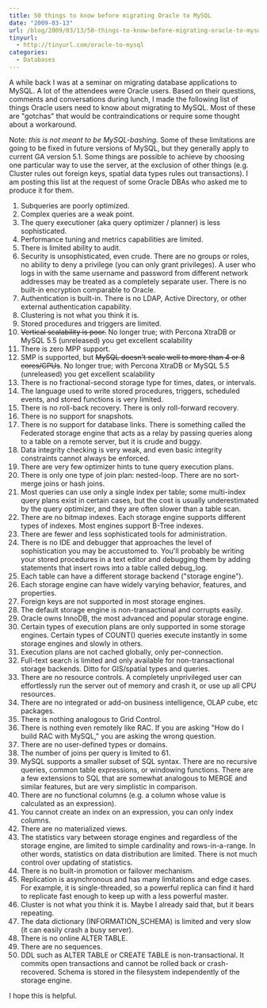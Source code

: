 ```yaml
---
title: 50 things to know before migrating Oracle to MySQL
date: "2009-03-13"
url: /blog/2009/03/13/50-things-to-know-before-migrating-oracle-to-mysql/
tinyurl:
  - http://tinyurl.com/oracle-to-mysql
categories:
  - Databases
---
```

A while back I was at a seminar on migrating database applications to MySQL. A lot of the attendees were Oracle users. Based on their questions, comments and conversations during lunch, I made the following list of things Oracle users need to know about migrating to MySQL. Most of these are "gotchas" that would be contraindications or require some thought about a workaround.

Note: *this is not meant to be MySQL-bashing.* Some of these limitations are going to be fixed in future versions of MySQL, but they generally apply to current GA version 5.1. Some things are possible to achieve by choosing one particular way to use the server, at the exclusion of other things (e.g. Cluster rules out foreign keys, spatial data types rules out transactions). I am posting this list at the request of some Oracle DBAs who asked me to produce it for them.

1.  Subqueries are poorly optimized.
2.  Complex queries are a weak point.
3.  The query executioner (aka query optimizer / planner) is less sophisticated.
4.  Performance tuning and metrics capabilities are limited.
5.  There is limited ability to audit.
6.  Security is unsophisticated, even crude. There are no groups or roles, no ability to deny a privilege (you can only grant privileges). A user who logs in with the same username and password from different network addresses may be treated as a completely separate user. There is no built-in encryption comparable to Oracle.
7.  Authentication is built-in. There is no LDAP, Active Directory, or other external authentication capability.
8.  Clustering is not what you think it is.
9.  Stored procedures and triggers are limited.
10. <del datetime="2010-07-28T17:36:15+00:00">Vertical scalability is poor.</del> No longer true; with Percona XtraDB or MySQL 5.5 (unreleased) you get excellent scalability
11. There is zero MPP support.
12. SMP is supported, but <del datetime="2010-07-28T17:36:15+00:00">MySQL doesn't scale well to more than 4 or 8 cores/CPUs</del>. No longer true; with Percona XtraDB or MySQL 5.5 (unreleased) you get excellent scalability
13. There is no fractional-second storage type for times, dates, or intervals.
14. The language used to write stored procedures, triggers, scheduled events, and stored functions is very limited.
15. There is no roll-back recovery. There is only roll-forward recovery.
16. There is no support for snapshots.
17. There is no support for database links. There is something called the Federated storage engine that acts as a relay by passing queries along to a table on a remote server, but it is crude and buggy.
18. Data integrity checking is very weak, and even basic integrity constraints cannot always be enforced.
19. There are very few optimizer hints to tune query execution plans.
20. There is only one type of join plan: nested-loop. There are no sort-merge joins or hash joins.
21. Most queries can use only a single index per table; some multi-index query plans exist in certain cases, but the cost is usually underestimated by the query optimizer, and they are often slower than a table scan.
22. There are no bitmap indexes. Each storage engine supports different types of indexes. Most engines support B-Tree indexes.
23. There are fewer and less sophisticated tools for administration.
24. There is no IDE and debugger that approaches the level of sophistication you may be accustomed to. You'll probably be writing your stored procedures in a text editor and debugging them by adding statements that insert rows into a table called debug_log.
25. Each table can have a different storage backend ("storage engine").
26. Each storage engine can have widely varying behavior, features, and properties.
27. Foreign keys are not supported in most storage engines.
28. The default storage engine is non-transactional and corrupts easily.
29. Oracle owns InnoDB, the most advanced and popular storage engine.
30. Certain types of execution plans are only supported in some storage engines. Certain types of COUNT() queries execute instantly in some storage engines and slowly in others.
31. Execution plans are not cached globally, only per-connection.
32. Full-text search is limited and only available for non-transactional storage backends. Ditto for GIS/spatial types and queries.
33. There are no resource controls. A completely unprivileged user can effortlessly run the server out of memory and crash it, or use up all CPU resources.
34. There are no integrated or add-on business intelligence, OLAP cube, etc packages.
35. There is nothing analogous to Grid Control.
36. There is nothing even remotely like RAC. If you are asking "How do I build RAC with MySQL," you are asking the wrong question.
37. There are no user-defined types or domains.
38. The number of joins per query is limited to 61.
39. MySQL supports a smaller subset of SQL syntax. There are no recursive queries, common table expressions, or windowing functions. There are a few extensions to SQL that are somewhat analogous to MERGE and similar features, but are very simplistic in comparison.
40. There are no functional columns (e.g. a column whose value is calculated as an expression).
41. You cannot create an index on an expression, you can only index columns.
42. There are no materialized views.
43. The statistics vary between storage engines and regardless of the storage engine, are limited to simple cardinality and rows-in-a-range. In other words, statistics on data distribution are limited. There is not much control over updating of statistics.
44. There is no built-in promotion or failover mechanism.
45. Replication is asynchronous and has many limitations and edge cases. For example, it is single-threaded, so a powerful replica can find it hard to replicate fast enough to keep up with a less powerful master.
46. Cluster is not what you think it is. Maybe I already said that, but it bears repeating.
47. The data dictionary (INFORMATION_SCHEMA) is limited and very slow (it can easily crash a busy server).
48. There is no online ALTER TABLE.
49. There are no sequences.
50. DDL such as ALTER TABLE or CREATE TABLE is non-transactional. It commits open transactions and cannot be rolled back or crash-recovered. Schema is stored in the filesystem independently of the storage engine.

I hope this is helpful.


